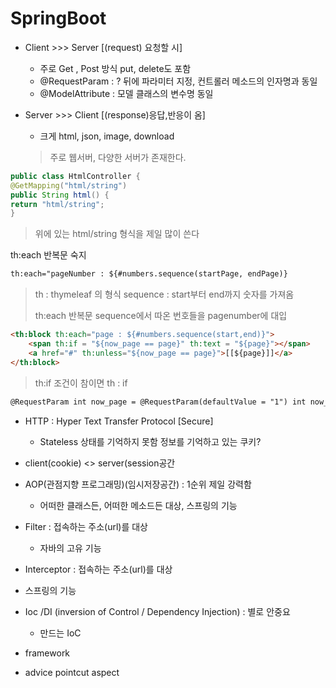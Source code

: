 # SpringBoot

- Client >>> Server [(request) 요청할 시]

  - 주로 Get , Post 방식 put, delete도 포함
  - @RequestParam : ? 뒤에 파라미터 지정, 컨트롤러 메소드의 인자명과 동일
  - @ModelAttribute : 모델 클래스의 변수명 동일

- Server >>> Client [(response)응답,반응이 옴]

  - 크게 html, json, image, download

  > 주로 웹서버, 다양한 서버가 존재한다.

```java
public class HtmlController {
@GetMapping("html/string")
public String html() {
return "html/string";
}
```

> 위에 있는 html/string 형식을 제일 많이 쓴다

th:each 반복문 숙지

```html
th:each="pageNumber : ${#numbers.sequence(startPage, endPage)}
```

> th : thymeleaf 의 형식 sequence : start부터 end까지 숫자를 가져옴
>
> th:each 반복문 sequence에서 따온 번호들을 pagenumber에 대입

```html
<th:block th:each="page : ${#numbers.sequence(start,end)}">
	<span th:if = "${now_page == page}" th:text = "${page}"></span>
	<a href="#" th:unless="${now_page == page}">[[${page}]]</a>
</th:block>
```

> th:if 조건이 참이면 th : if

```html
@RequestParam int now_page = @RequestParam(defaultValue = "1") int now_page
```

- HTTP : Hyper Text Transfer Protocol [Secure] 
  
  - Stateless 상태를 기억하지 못함 정보를 기억하고 있는 쿠키?
- client(cookie)         <>          server(session공간
- AOP(관점지향 프로그래밍)(임시저장공간) : 1순위 제일 강력함
  
  - 어떠한 클래스든, 어떠한 메소드든 대상, 스프링의 기능
- Filter : 접속하는 주소(url)를 대상
  
  - 자바의 고유 기능
- Interceptor : 접속하는 주소(url)를 대상
  
- 스프링의 기능
  
- Ioc /DI (inversion of Control / Dependency Injection) : 별로 안중요

  - 만드는 IoC 

- framework 

- advice pointcut aspect

  ```
  
  ```

  

